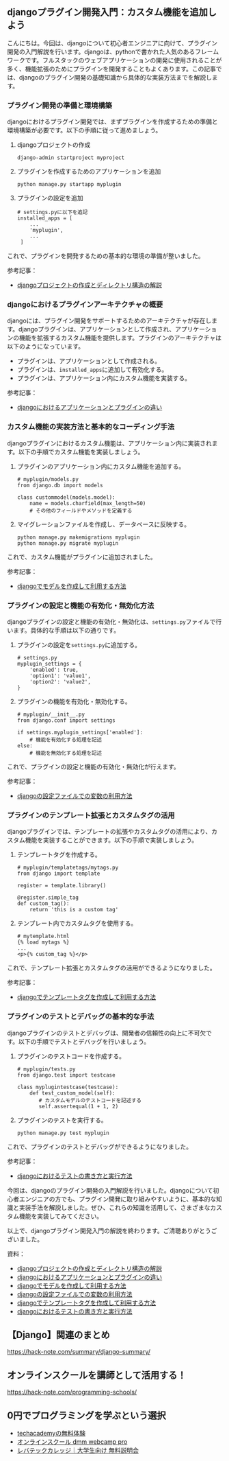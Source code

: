 <!--
title:   【django】プラグイン開発入門：カスタム機能を追加しよう
tags:    Django,Python
id:      177f08aad3192552b766
private: false
-->


## djangoプラグイン開発入門：カスタム機能を追加しよう

こんにちは。今回は、djangoについて初心者エンジニアに向けて、プラグイン開発の入門解説を行います。djangoは、pythonで書かれた人気のあるフレームワークです。フルスタックのウェブアプリケーションの開発に使用されることが多く、機能拡張のためにプラグインを開発することもよくあります。この記事では、djangoのプラグイン開発の基礎知識から具体的な実装方法までを解説します。

### プラグイン開発の準備と環境構築

djangoにおけるプラグイン開発では、まずプラグインを作成するための準備と環境構築が必要です。以下の手順に従って進めましょう。

1. djangoプロジェクトの作成
   ```
   django-admin startproject myproject
   ```

2. プラグインを作成するためのアプリケーションを追加
   ```
   python manage.py startapp myplugin
   ```

3. プラグインの設定を追加
   ```
   # settings.pyに以下を追記
   installed_apps = [
       ...
       'myplugin',
       ...
    ]
   ```

これで、プラグインを開発するための基本的な環境の準備が整いました。

参考記事：
- [djangoプロジェクトの作成とディレクトリ構造の解説](https://qiita.com/kimihiro_n/items/8478e7f568c3f9c0eb71)

### djangoにおけるプラグインアーキテクチャの概要

djangoには、プラグイン開発をサポートするためのアーキテクチャが存在します。djangoプラグインは、アプリケーションとして作成され、アプリケーションの機能を拡張するカスタム機能を提供します。プラグインのアーキテクチャは以下のようになっています。

- プラグインは、アプリケーションとして作成される。
- プラグインは、`installed_apps`に追加して有効化する。
- プラグインは、アプリケーション内にカスタム機能を実装する。

参考記事：
- [djangoにおけるアプリケーションとプラグインの違い](https://qiita.com/kimihiro_n/items/4020260f7a0180ac7d1b)

### カスタム機能の実装方法と基本的なコーディング手法

djangoプラグインにおけるカスタム機能は、アプリケーション内に実装されます。以下の手順でカスタム機能を実装しましょう。

1. プラグインのアプリケーション内にカスタム機能を追加する。
   ```
   # myplugin/models.py
   from django.db import models

   class custommodel(models.model):
       name = models.charfield(max_length=50)
       # その他のフィールドやメソッドを定義する
   ```

2. マイグレーションファイルを作成し、データベースに反映する。
   ```
   python manage.py makemigrations myplugin
   python manage.py migrate myplugin
   ```

これで、カスタム機能がプラグインに追加されました。

参考記事：
- [djangoでモデルを作成して利用する方法](https://qiita.com/kimihiro_n/items/33a0f9c7fb485cfea6cd)

### プラグインの設定と機能の有効化・無効化方法

djangoプラグインの設定と機能の有効化・無効化は、`settings.py`ファイルで行います。具体的な手順は以下の通りです。

1. プラグインの設定を`settings.py`に追加する。
   ```
   # settings.py
   myplugin_settings = {
       'enabled': true,
       'option1': 'value1',
       'option2': 'value2',
   }
   ```

2. プラグインの機能を有効化・無効化する。
   ```
   # myplugin/__init__.py
   from django.conf import settings

   if settings.myplugin_settings['enabled']:
       # 機能を有効化する処理を記述
   else:
       # 機能を無効化する処理を記述
   ```

これで、プラグインの設定と機能の有効化・無効化が行えます。

参考記事：
- [djangoの設定ファイルでの変数の利用方法](https://qiita.com/kimihiro_n/items/c3cdb4ba587399a4dd43)

### プラグインのテンプレート拡張とカスタムタグの活用

djangoプラグインでは、テンプレートの拡張やカスタムタグの活用により、カスタム機能を実装することができます。以下の手順で実装しましょう。

1. テンプレートタグを作成する。
   ```
   # myplugin/templatetags/mytags.py
   from django import template

   register = template.library()

   @register.simple_tag
   def custom_tag():
       return 'this is a custom tag'
   ```

2. テンプレート内でカスタムタグを使用する。
   ```
   # mytemplate.html
   {% load mytags %}
   ...
   <p>{% custom_tag %}</p>
   ```

これで、テンプレート拡張とカスタムタグの活用ができるようになりました。

参考記事：
- [djangoでテンプレートタグを作成して利用する方法](https://qiita.com/kimihiro_n/items/3191c0d8a376395addc7)

### プラグインのテストとデバッグの基本的な手法

djangoプラグインのテストとデバッグは、開発者の信頼性の向上に不可欠です。以下の手順でテストとデバッグを行いましょう。

1. プラグインのテストコードを作成する。
   ```
   # myplugin/tests.py
   from django.test import testcase

   class myplugintestcase(testcase):
       def test_custom_model(self):
          # カスタムモデルのテストコードを記述する
          self.assertequal(1 + 1, 2)
   ```

2. プラグインのテストを実行する。
   ```
   python manage.py test myplugin
   ```

これで、プラグインのテストとデバッグができるようになりました。

参考記事：
- [djangoにおけるテストの書き方と実行方法](https://qiita.com/kimihiro_n/items/d56c7161844c2e752350)

今回は、djangoのプラグイン開発の入門解説を行いました。djangoについて初心者エンジニアの方でも、プラグイン開発に取り組みやすいように、基本的な知識と実装手法を解説しました。ぜひ、これらの知識を活用して、さまざまなカスタム機能を実装してみてください。

以上で、djangoプラグイン開発入門の解説を終わります。ご清聴ありがとうございました。

資料：
- [djangoプロジェクトの作成とディレクトリ構造の解説](https://qiita.com/kimihiro_n/items/8478e7f568c3f9c0eb71)
- [djangoにおけるアプリケーションとプラグインの違い](https://qiita.com/kimihiro_n/items/4020260f7a0180ac7d1b)
- [djangoでモデルを作成して利用する方法](https://qiita.com/kimihiro_n/items/33a0f9c7fb485cfea6cd)
- [djangoの設定ファイルでの変数の利用方法](https://qiita.com/kimihiro_n/items/c3cdb4ba587399a4dd43)
- [djangoでテンプレートタグを作成して利用する方法](https://qiita.com/kimihiro_n/items/3191c0d8a376395addc7)
- [djangoにおけるテストの書き方と実行方法](https://qiita.com/kimihiro_n/items/d56c7161844c2e752350)



## 【Django】関連のまとめ
https://hack-note.com/summary/django-summary/



## オンラインスクールを講師として活用する！
https://hack-note.com/programming-schools/



## 0円でプログラミングを学ぶという選択
- [techacademyの無料体験](//af.moshimo.com/af/c/click?a_id=2612475&amp;p_id=1555&amp;pc_id=2816&amp;pl_id=22706&amp;url=https%3a%2f%2ftechacademy.jp%2fhtmlcss-trial%3futm_source%3dmoshimo%26utm_medium%3daffiliate%26utm_campaign%3dtextad)
- [オンラインスクール dmm webcamp pro](//af.moshimo.com/af/c/click?a_id=2612482&amp;p_id=1363&amp;pc_id=2297&amp;pl_id=39999&amp;guid=on)
- [レバテックカレッジ｜大学生向け 無料説明会](//af.moshimo.com/af/c/click?a_id=4071793&p_id=3198&pc_id=7488&pl_id=41848)
